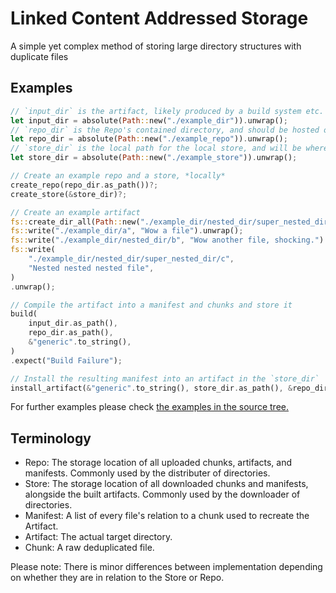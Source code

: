 # Linked Content Addressed Storage

A simple yet complex method of storing large directory structures with duplicate files

## Examples

```rust
// `input_dir` is the artifact, likely produced by a build system etc. This is what we want to "transmit".
let input_dir = absolute(Path::new("./example_dir")).unwrap();
// `repo_dir` is the Repo's contained directory, and should be hosted on a web server, as a directory, etc.
let repo_dir = absolute(Path::new("./example_repo")).unwrap();
// `store_dir` is the local path for the local store, and will be where the Store is placed, and each artifact inside.
let store_dir = absolute(Path::new("./example_store")).unwrap();

// Create an example repo and a store, *locally*
create_repo(repo_dir.as_path())?;
create_store(&store_dir)?;

// Create an example artifact
fs::create_dir_all(Path::new("./example_dir/nested_dir/super_nested_dir")).unwrap();
fs::write("./example_dir/a", "Wow a file").unwrap();
fs::write("./example_dir/nested_dir/b", "Wow another file, shocking.").unwrap();
fs::write(
    "./example_dir/nested_dir/super_nested_dir/c",
    "Nested nested nested file",
)
.unwrap();

// Compile the artifact into a manifest and chunks and store it
build(
    input_dir.as_path(),
    repo_dir.as_path(),
    &"generic".to_string(),
)
.expect("Build Failure");

// Install the resulting manifest into an artifact in the `store_dir`
install_artifact(&"generic".to_string(), store_dir.as_path(), &repo_dir);
```

For further examples please check [the examples in the source tree.](https://github.com/TimelessOS/LCAS/tree/main/examples)

## Terminology

- Repo: The storage location of all uploaded chunks, artifacts, and manifests. Commonly used by the distributer of directories.
- Store: The storage location of all downloaded chunks and manifests, alongside the built artifacts. Commonly used by the downloader of directories.
- Manifest: A list of every file's relation to a chunk used to recreate the Artifact.
- Artifact: The actual target directory.
- Chunk: A raw deduplicated file.

Please note: There is minor differences between implementation depending on whether they are in relation to the Store or Repo.
